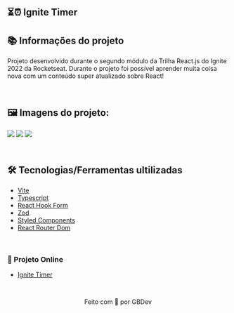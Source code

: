 ## ⏳⏰ Ignite Timer

## 📚 Informações do projeto

Projeto desenvolvido durante o segundo módulo da Trilha React.js do Ignite 2022 da Rocketseat. Durante o projeto foi possível aprender muita coisa nova com um conteúdo super atualizado sobre React!

&nbsp;

## 🖼 Imagens do projeto:
<img src="https://user-images.githubusercontent.com/71772559/179766610-6da2d7da-ccfc-4bac-be7b-040b0b0b99cf.png" align="center" />
<img src="https://user-images.githubusercontent.com/71772559/179766710-92cbc7a7-842d-4502-ba05-d104f22873fc.png" align="center" />
<img src="https://user-images.githubusercontent.com/71772559/179766807-83227e11-7b80-4e6a-ae47-5fb18d0c4d77.png" align="center" />

&nbsp;

## 🛠️ Tecnologias/Ferramentas ultilizadas

* [Vite](https://vitejs.dev/)
* [Typescript](https://www.typescriptlang.org/)
* [React Hook Form](https://react-hook-form.com/)
* [Zod](https://zod.dev/)
* [Styled Components](https://styled-components.com/)
* [React Router Dom](https://v5.reactrouter.com/web/guides/quick-start)

&nbsp;

### 🔗 Projeto Online
* [Ignite Timer](https://ignite-timer-gbdev13.vercel.app/)

&nbsp;

<p align="center">Feito com 💙 por GBDev</p>
